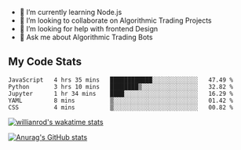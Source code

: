 
- 🌱 I’m currently learning Node.js
- 👯 I’m looking to collaborate on Algorithmic Trading Projects
- 🤔 I’m looking for help with frontend Design
- 💬 Ask me about Algorithmic Trading Bots 

## My Code Stats

<!--START_SECTION:waka-->

```text
JavaScript   4 hrs 35 mins   ████████████░░░░░░░░░░░░░   47.49 %
Python       3 hrs 10 mins   ████████▒░░░░░░░░░░░░░░░░   32.82 %
Jupyter      1 hr 34 mins    ████░░░░░░░░░░░░░░░░░░░░░   16.29 %
YAML         8 mins          ▒░░░░░░░░░░░░░░░░░░░░░░░░   01.42 %
CSS          4 mins          ▒░░░░░░░░░░░░░░░░░░░░░░░░   00.82 %
```

<!--END_SECTION:waka-->

[![willianrod's wakatime stats](https://github-readme-stats.vercel.app/api/wakatime?username=holdandup&layout=compact&theme=react&custom_title=Wakatime%20All%20Time%20Stats&langs_count=8)](https://github.com/anuraghazra/github-readme-stats)

[![Anurag's GitHub stats](https://github-readme-stats.vercel.app/api?username=Kevinbarrero)](https://github.com/anuraghazra/github-readme-stats)




